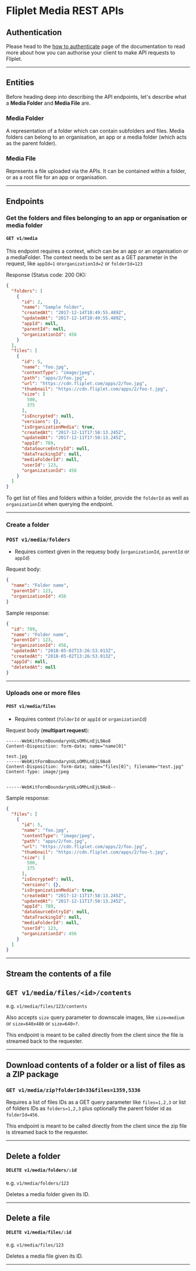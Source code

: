 # Fliplet Media REST APIs

## Authentication

Please head to the [how to authenticate](authenticate.md) page of the documentation to read more about how you can authorise your client to make API requests to Fliplet.

---

## Entities

Before heading deep into describing the API endpoints, let's describe what a **Media Folder** and **Media File** are.

### Media Folder

A representation of a folder which can contain subfolders and files.
Media folders can belong to an organisation, an app or a media folder (which acts as the parent folder).

### Media File

Represents a file uploaded via the APIs. It can be contained within a folder, or as a root file for an app or organisation.

---

## Endpoints

### Get the folders and files belonging to an app or organisation or media folder

#### `GET v1/media`

This endpoint requires a context, which can be an app or an organisation or a mediaFolder. The context needs to be sent as a GET parameter in the request, like ​`appId=1​` or ​`organizationId=2` or `folderId=123`

Response  (Status code: 200 OK):

```json
{
  "folders": [
    {
      "id": 2,
      "name": "Sample folder",
      "createdAt": "2017-12-14T10:49:55.489Z",
      "updatedAt": "2017-12-14T10:49:55.489Z",
      "appId": null,
      "parentId": null,
      "organizationId": 456
    }
  ],
  "files": [
    {
      "id": 5,
      "name": "foo.jpg",
      "contentType": "image/jpeg",
      "path": "apps/2/foo.jpg",
      "url": "https://cdn.fliplet.com/apps/2/foo.jpg",
      "thumbnail": "https://cdn.fliplet.com/apps/2/foo-t.jpg",
      "size": [
        500,
        375
      ],
      "isEncrypted": null,
      "versions": {},
      "isOrganizationMedia": true,
      "createdAt": "2017-12-11T17:58:13.245Z",
      "updatedAt": "2017-12-11T17:58:13.245Z",
      "appId": 789,
      "dataSourceEntryId": null,
      "dataTrackingId": null,
      "mediaFolderId": null,
      "userId": 123,
      "organizationId": 456
    }
  ]
}
```

To get list of files and folders within a folder, provide the `folderId` as well as `organizationId` when querying the endpoint.

---

### Create a folder

### `POST v1/media/folders`

- Requires context given in the requesy body (`organizationId`, `parentId` or `appId`)

Request body:

```json
{
  "name": "Folder name",
  "parentId": 123,
  "organizationId": 456
}
```

Sample response:

```json
{
  "id": 789,
  "name": "Folder name",
  "parentId": 123,
  "organizationId": 456,
  "updatedAt": "2018-05-02T13:26:53.013Z",
  "createdAt": "2018-05-02T13:26:53.013Z",
  "appId": null,
  "deletedAt": null
}
```

---

### Uploads one or more files

#### `POST v1/media/files`

- Requires context (`folderId` or `appId` or `organizationId`)

Request body (**multipart request**):

```
------WebKitFormBoundarynULsOMhLnEjL9Ao8
Content-Disposition: form-data; name="name[0]"

test.jpg
------WebKitFormBoundarynULsOMhLnEjL9Ao8
Content-Disposition: form-data; name="files[0]"; filename="test.jpg"
Content-Type: image/jpeg


------WebKitFormBoundarynULsOMhLnEjL9Ao8--
```

Sample response:

```json
{
  "files": [
    {
      "id": 5,
      "name": "foo.jpg",
      "contentType": "image/jpeg",
      "path": "apps/2/foo.jpg",
      "url": "https://cdn.fliplet.com/apps/2/foo.jpg",
      "thumbnail": "https://cdn.fliplet.com/apps/2/foo-t.jpg",
      "size": [
        500,
        375
      ],
      "isEncrypted": null,
      "versions": {},
      "isOrganizationMedia": true,
      "createdAt": "2017-12-11T17:58:13.245Z",
      "updatedAt": "2017-12-11T17:58:13.245Z",
      "appId": 789,
      "dataSourceEntryId": null,
      "dataTrackingId": null,
      "mediaFolderId": null,
      "userId": 123,
      "organizationId": 456
    }
  ]
}
```

---

## Stream the contents of a file

## `GET v1/media/files/<id>/contents`

e.g. `v1/media/files/123/contents`

Also accepts `size` query parameter to downscale images, like `size=medium` or `size=640x480` or `size=640>?`.

This endpoint is meant to be called directly from the client since the file is streamed back to the requester.

---

## Download contents of a folder or a list of files as a ZIP package

### `GET v1/media/zip?folderId=33&files=1359,5336`

Requires a list of files IDs as a GET query parameter like `files=1,2,3` or list of folders IDs as `folders=1,2,3` plus optionally the parent folder id as `folderId=456`.

This endpoint is meant to be called directly from the client since the zip file is streamed back to the requester.

---

## Delete a folder

#### `DELETE v1/media/folders/:id`

e.g. `v1/media/folders/123`

Deletes a media folder given its ID.

---

## Delete a file

#### `DELETE v1/media/files/:id`

e.g. `v1/media/files/123`

Deletes a media file given its ID.

---